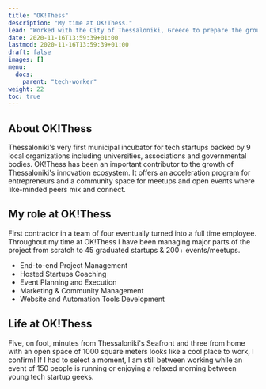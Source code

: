 ```yaml
---
title: "OK!Thess"
description: "My time at OK!Thess."
lead: "Worked with the City of Thessaloniki, Greece to prepare the ground for a prolific startup ecosystem establishment."
date: 2020-11-16T13:59:39+01:00
lastmod: 2020-11-16T13:59:39+01:00
draft: false
images: []
menu:
  docs:
    parent: "tech-worker"
weight: 22
toc: true
---
```


## About OK!Thess

Thessaloniki's very first municipal incubator for tech startups backed by 9 local organizations including universities, associations and governmental bodies. OK!Thess has been an important contributor to the growth of Thessaloniki's innovation ecosystem. It offers an acceleration program for entrepreneurs and a community space for meetups and open events where like-minded peers mix and connect.

## My role at OK!Thess

First contractor in a team of four eventually turned into a full time employee. Throughout my time at OK!Thess I have been managing major parts of the project from scratch to 45 graduated startups & 200+ events/meetups.

* End-to-end Project Management
* Hosted Startups Coaching
* Event Planning and Execution
* Marketing & Community Management
* Website and Automation Tools Development

## Life at OK!Thess

Five, on foot, minutes from Thessaloniki's Seafront and three from home with an open space of 1000 square meters looks like a cool place to work, I confirm! If I had to select a moment, I am still between working while an event of 150 people is running or enjoying a relaxed morning between young tech startup geeks.
